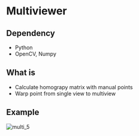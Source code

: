 # Multiviewer


## Dependency

- Python
- OpenCV, Numpy


## What is

- Calculate homograpy matrix with manual points
- Warp point from single view to multiview



## Example
![multi_5](https://user-images.githubusercontent.com/90448406/213628416-d0a441a3-24ed-4f36-b81a-3cb4cd06986a.png)
